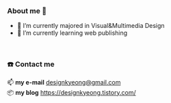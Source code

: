 ### About me 👋


- 🔭 I’m currently majored in Visual&Multimedia Design
- 🌱 I’m currently learning web publishing
<br>

### ☎️ Contact me
📫 **my e-mail** designkyeong@gmail.com
<br>
📦 **my blog** https://designkyeong.tistory.com/

<br>
<br>
